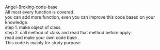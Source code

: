  Angel-Broking-code-base \
 All most every function is covered.\
 you can add more function, even you can improve this code based on your knowledge.\
step 1. make object of class.\
step 2. call method of class and read that method before apply.\
read and make your own code base .\
This code is mainly for study purpose
